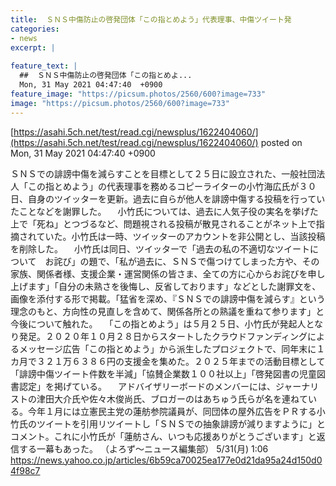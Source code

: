 ```yaml
---
title:  ＳＮＳ中傷防止の啓発団体「この指とめよう」代表理事、中傷ツイート発  
categories:
- news
excerpt: |
  
feature_text: |
  ##  ＳＮＳ中傷防止の啓発団体「この指とめよ...
  Mon, 31 May 2021 04:47:40  +0900
feature_image: "https://picsum.photos/2560/600?image=733"
image: "https://picsum.photos/2560/600?image=733"
---
```


[https://asahi.5ch.net/test/read.cgi/newsplus/1622404060/](https://asahi.5ch.net/test/read.cgi/newsplus/1622404060/)
posted on Mon, 31 May 2021 04:47:40  +0900

<!--more-->

ＳＮＳでの誹謗中傷を減らすことを目標として２５日に設立された、一般社団法人「この指とめよう」の代表理事を務めるコピーライターの小竹海広氏が３０日、自身のツイッターを更新。過去に自らが他人を誹謗中傷する投稿を行っていたことなどを謝罪した。 　小竹氏については、過去に人気子役の実名を挙げた上で「死ね」とつづるなど、問題視される投稿が散見されることがネット上で指摘されていた。小竹氏は一時、ツイッターのアカウントを非公開とし、当該投稿を削除した。 　小竹氏は同日、ツイッターで「過去の私の不適切なツイートについて　お詫び」の題で、「私が過去に、ＳＮＳで傷つけてしまった方や、その家族、関係者様、支援企業・運営関係の皆さま、全ての方に心からお詫びを申し上げます」「自分の未熟さを後悔し、反省しております」などとした謝罪文を、画像を添付する形で掲載。「猛省を深め、『ＳＮＳでの誹謗中傷を減らす』という理念のもと、方向性の見直しを含めて、関係各所との熟議を重ねて参ります」と今後について触れた。 　「この指とめよう」は５月２５日、小竹氏が発起人となり発足。２０２０年１０月２８日からスタートしたクラウドファンディングによるメッセージ広告「この指とめよう」から派生したプロジェクトで、同年末に１カ月で３２１万６３８６円の支援金を集めた。２０２５年までの活動目標として「誹謗中傷ツイート件数を半減」「協賛企業数１００社以上」「啓発図書の児童図書認定」を掲げている。 　アドバイザリーボードのメンバーには、ジャーナリストの津田大介氏や佐々木俊尚氏、ブロガーのはあちゅう氏らが名を連ねている。今年１月には立憲民主党の蓮舫参院議員が、同団体の屋外広告をＰＲする小竹氏のツイートを引用リツイートし「ＳＮＳでの抽象誹謗が減りますように」とコメント。これに小竹氏が「蓮舫さん、いつも応援ありがとうございます」と返信する一幕もあった。 （よろず〜ニュース編集部） 5/31(月) 1:06 https://news.yahoo.co.jp/articles/6b59ca70025ea177e0d21da95a24d150d04f98c7
